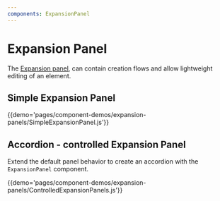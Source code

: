 ```yaml
---
components: ExpansionPanel
---
```


# Expansion Panel

The [Expansion panel](https://material.io/guidelines/components/expansion-panels.html), can contain creation flows and allow lightweight editing of an element.

## Simple Expansion Panel

{{demo='pages/component-demos/expansion-panels/SimpleExpansionPanel.js'}}

## Accordion - controlled Expansion Panel

Extend the default panel behavior to create an accordion with the `ExpansionPanel` component.

{{demo='pages/component-demos/expansion-panels/ControlledExpansionPanels.js'}}
